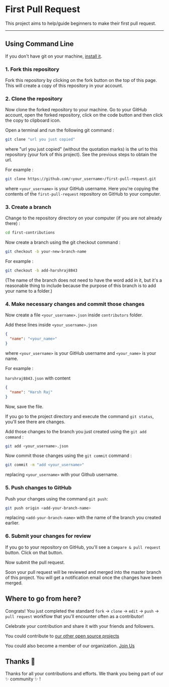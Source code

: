 # First Pull Request

This project aims to help/guide beginners to make their first pull request.

---

## Using Command Line

If you don't have git on your machine, [install it](https://git-scm.com/book/en/v2/Getting-Started-Installing-Git).

### 1. Fork this repository

Fork this repository by clicking on the fork button on the top of this page. This will create a copy of this repository in your account.

### 2. Clone the repository

Now clone the forked repository to your machine. Go to your GitHub account, open the forked repository, click on the code button and then click the copy to clipboard icon.

Open a terminal and run the following git command :

```bash
git clone "url you just copied"
```

where "url you just copied" (without the quotation marks) is the url to this repository (your fork of this project). See the previous steps to obtain the url.

For example :

```bash
git clone https://github.com/<your_username>/first-pull-request.git
```

where `<your_username>` is your GitHub username. Here you're copying the contents of the `first-pull-request` repository on GitHub to your computer.

### 3. Create a branch

Change to the repository directory on your computer (if you are not already there) :

```bash
cd first-contributions
```

Now create a branch using the git checkout command :

```bash
git checkout -b your-new-branch-name
```

For example :

```bash
git checkout -b add-harshraj8843
```

(The name of the branch does not need to have the word add in it, but it's a reasonable thing to include because the purpose of this branch is to add your name to a folder.)

### 4. Make necessary changes and commit those changes

Now create a file `<your_username>.json` inside `contributors` folder.

Add these lines inside `<your_username>.json`

```json
{
  "name": "<your_name>"
}
```

where `<your_username>` is your GitHub username and `<your_name>` is your name.

For example :

`harshraj8843.json` with content

```json
{
  "name": "Harsh Raj"
}
```

Now, save the file.

If you go to the project directory and execute the command `git status`, you'll see there are changes.

Add those changes to the branch you just created using the `git add command` :

```bash
git add <your_username>.json
```

Now commit those changes using the `git commit` command :

```bash
git commit -m "add <your_username>"
```

replacing `<your_username>` with your Github username.

### 5. Push changes to GitHub

Push your changes using the command `git push`:

```bash
git push origin <add-your-branch-name>
```

replacing `<add-your-branch-name>` with the name of the branch you created earlier.

### 6. Submit your changes for review

If you go to your repository on GitHub, you'll see a `Compare & pull request` button. Click on that button.

Now submit the pull request.

Soon your pull request will be reviewed and merged into the master branch of this project. You will get a notification email once the changes have been merged.

## Where to go from here?

Congrats! You just completed the standard `fork` -> `clone` -> `edit` -> `push` -> `pull request` workflow that you'll encounter often as a contributor!

Celebrate your contribution and share it with your friends and followers.

You could contribute to [our other open source projects](https://github.com/orgs/codinasion/repositories)

You could also become a member of our organization. [Join Us](https://github.com/codinasion/codinasion-invite/issues/new?assignees=&labels=invite+me+to+the+organization&template=invitation.yml&title=Please+invite+me+to+the+GitHub+Community+Organization)

## Thanks :purple_heart:

Thanks for all your contributions and efforts. We thank you being part of our :sparkles: community :sparkles: !
